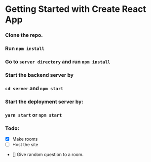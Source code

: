 # Getting Started with Create React App

### Clone the repo.
### Run `npm install`
### Go to `server directory` and run `npm install`

### Start the backend server by 
### `cd server` and `npm start`

### Start the deployment server by: 

### `yarn start` or `npm start`

### Todo:
- [x] Make rooms
- [ ] Host the site
- [] Give random question to a room.

